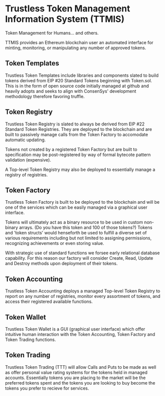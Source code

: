 # Trustless Token Management Information System (TTMIS)

Token Management for Humans... and others. 

TTMIS provides an Ethereum blockchain user an automated interface for minting, monitoring, or manipulating any number of approved tokens. 

## Token Templates

Trustless Token Templates include libraries and components slated to build tokens derived from EIP #20 Standard Tokens beginning with Token.sol. This is in the form of open source code initially managed at github and heavily adopts and seeks to align with ConsenSys' development methodology therefore favoring truffle.

## Token Registry

Trustless Token Registry is slated to always be derived from EIP #22 Standard Token Registries. They are deployed to the blockchain and are built to passively manage calls from the Token Factory to accomodate automatic updating. 

Tokens not created by a registered Token Factory but are built to specification may be post-registered by way of formal bytecote pattern validation (expensive).

A Top-level Token Registry may also be deployed to essentially manage a registry of registries.

## Token Factory

Trustless Token Factory is built to be deployed to the blockchain and will be one of the services which can be easily managed via a graphical user interface. 

Tokens will ultimately act as a binary resource to be used in custom non-binary arrays. (Do you have this token and 100 of those tokens?) Tokens and 'token structs' would henseforth be used to fulfill a diverse set of various requirements including but not limited to assigning permissions, recognizing achievements or even storing value. 

With strategic use of standard functions we forsee early relational database capability. For this reason our factory will consider Create, Read, Update and Destroy methods upon deployment of their tokens.  

## Token Accounting

Trustless Token Accounting deploys a managed Top-level Token Registry to report on any number of registries, monitor every assortment of tokens, and access their registered available functions. 

## Token Wallet

Trustless Token Wallet is a GUI (graphical user interface) which offer intuitive human interaction with the Token Accounting, Token Factory and Token Trading functions.

## Token Trading

Trustless Token Trading (TTT) will allow Calls and Puts to be made as well as offer personal value rating systems for the tokens held in managed accounts. Essentially tokens you are placing to the market will be the preferred tokens spent and the tokens you are looking to buy become the tokens you prefer to recieve for services. 


